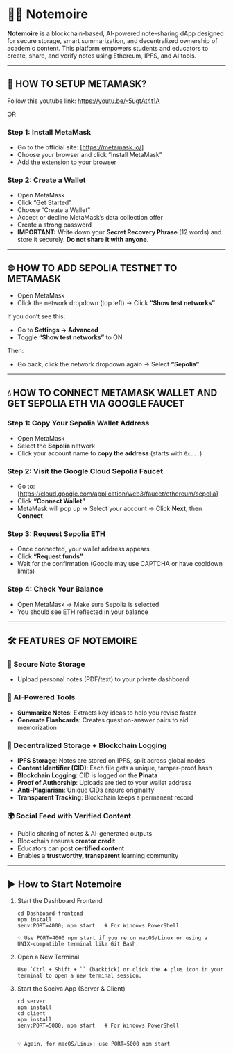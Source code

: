 # 🧙‍♂️ Notemoire

**Notemoire** is a blockchain-based, AI-powered note-sharing dApp designed for secure storage, smart summarization, and decentralized ownership of academic content. This platform empowers students and educators to create, share, and verify notes using Ethereum, IPFS, and AI tools.

---

## 🦊 HOW TO SETUP METAMASK?

Follow this youtube link: https://youtu.be/-5ugtAt4t1A

OR

### Step 1: Install MetaMask
- Go to the official site: [https://metamask.io/]
- Choose your browser and click “Install MetaMask”
- Add the extension to your browser

### Step 2: Create a Wallet
- Open MetaMask
- Click “Get Started”
- Choose “Create a Wallet”
- Accept or decline MetaMask’s data collection offer
- Create a strong password
- **IMPORTANT:** Write down your **Secret Recovery Phrase** (12 words) and store it securely. **Do not share it with anyone.**

---

## 🌐 HOW TO ADD SEPOLIA TESTNET TO METAMASK

- Open MetaMask
- Click the network dropdown (top left) → Click **“Show test networks”**

If you don’t see this:
- Go to **Settings → Advanced**
- Toggle **“Show test networks”** to ON

Then:
- Go back, click the network dropdown again → Select **“Sepolia”**

---

## 💧 HOW TO CONNECT METAMASK WALLET AND GET SEPOLIA ETH VIA GOOGLE FAUCET

### Step 1: Copy Your Sepolia Wallet Address
- Open MetaMask
- Select the **Sepolia** network
- Click your account name to **copy the address** (starts with `0x...`)

### Step 2: Visit the Google Cloud Sepolia Faucet
- Go to: [https://cloud.google.com/application/web3/faucet/ethereum/sepolia]
- Click **“Connect Wallet”**
- MetaMask will pop up → Select your account → Click **Next**, then **Connect**

### Step 3: Request Sepolia ETH
- Once connected, your wallet address appears
- Click **“Request funds”**
- Wait for the confirmation (Google may use CAPTCHA or have cooldown limits)

### Step 4: Check Your Balance
- Open MetaMask → Make sure Sepolia is selected
- You should see ETH reflected in your balance

---

## 🛠️ FEATURES OF NOTEMOIRE

### 🔐 Secure Note Storage
- Upload personal notes (PDF/text) to your private dashboard

### 🧠 AI-Powered Tools
- **Summarize Notes**: Extracts key ideas to help you revise faster
- **Generate Flashcards**: Creates question-answer pairs to aid memorization

### 🔗 Decentralized Storage + Blockchain Logging
- **IPFS Storage**: Notes are stored on IPFS, split across global nodes
- **Content Identifier (CID)**: Each file gets a unique, tamper-proof hash
- **Blockchain Logging**: CID is logged on the **Pinata** 
- **Proof of Authorship**: Uploads are tied to your wallet address
- **Anti-Plagiarism**: Unique CIDs ensure originality
- **Transparent Tracking**: Blockchain keeps a permanent record

### 🌍 Social Feed with Verified Content
- Public sharing of notes & AI-generated outputs
- Blockchain ensures **creator credit**
- Educators can post **certified content**
- Enables a **trustworthy, transparent** learning community

---

## ▶️ How to Start Notemoire
1. Start the Dashboard Frontend

       cd Dashboard-frontend
       npm install
       $env:PORT=4000; npm start   # For Windows PowerShell

       💡 Use PORT=4000 npm start if you're on macOS/Linux or using a UNIX-compatible terminal like Git Bash.

2. Open a New Terminal

       Use `Ctrl + Shift + `` (backtick) or click the ➕ plus icon in your terminal to open a new terminal session.

3. Start the Sociva App (Server & Client)

       cd server
       npm install
       cd client
       npm install
       $env:PORT=5000; npm start   # For Windows PowerShell


       💡 Again, for macOS/Linux: use PORT=5000 npm start
